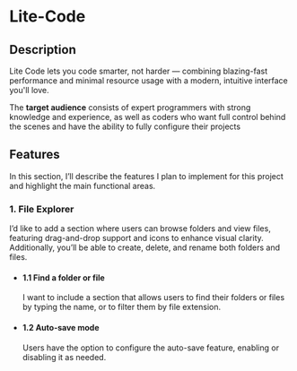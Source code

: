 # Lite-Code

## Description

Lite Code lets you code smarter, not harder — combining blazing-fast performance and minimal resource usage with a modern, intuitive interface you'll love.

The **target audience** consists of expert programmers with strong knowledge and experience, as well as coders who want full control behind the scenes and have the ability to fully configure their projects

## Features

In this section, I’ll describe the features I plan to implement for this project and highlight the main functional areas.

### 1. File Explorer

I’d like to add a section where users can browse folders and view files, featuring drag-and-drop support and icons to enhance visual clarity. Additionally, you’ll be able to create, delete, and rename both folders and files.

- #### 1.1 Find a folder or file
    I want to include a section that allows users to find their folders or files by typing the name, or to filter them by file extension.

- #### 1.2 Auto-save mode
    Users have the option to configure the auto-save feature, enabling or disabling it as needed.
